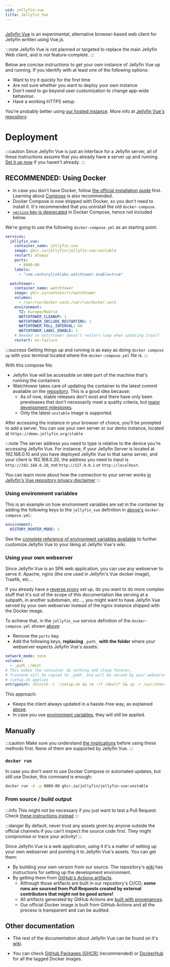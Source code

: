 ```yaml
---
uid: jellyfin-vue
title: Jellyfin Vue
---
```

##

[Jellyfin Vue](https://github.com/jellyfin/jellyfin-vue) is an experimental, alternative browser-based web client for Jellyfin written using Vue.js.

:::note
Jellyfin Vue is not planned or targeted to replace the main Jellyfin Web client, and is not feature-complete.
:::

Below are concise instructions to get your own instance of Jellyfin Vue up and running.
If you identify with at least one of the following options:

* Want to try it quickly for the first time
* Are not sure whether you want to deploy your own instance
* Don't need to go beyond user customization to change app-wide behaviour.
* Have a working HTTPS setup.

You're probably better using [our hosted instance](https://jf-vue.pages.dev).
More info at [Jellyfin Vue's repository](https://github.com/jellyfin/jellyfin-vue).

# Deployment #

:::caution
Since Jellyfin Vue is just an interface for a Jellyfin server, all of these instructions assume that you already have a server up and running.
[Set it up now](../installation/index.mdx) if you haven't already.
:::

## RECOMMENDED: Using Docker ##

* In case you don't have Docker, follow [the official installation guide](https://docs.docker.com/engine/install) first.
Learning about [Compose](https://docs.docker.com/compose) is also recommended.
* Docker Compose is now shipped with Docker, so you don't need to install it. It's recommended that you uninstall
the old `docker-compose`.
* [`version` key is deprecated](https://docs.docker.com/reference/compose-file/version-and-name/#version-top-level-element-obsolete)
in Docker Compose, hence not included below.

We're going to use the following `docker-compose.yml` as an starting point:

```yaml
services:
  jellyfin_vue:
    container_name: jellyfin_vue
    image: ghcr.io/jellyfin/jellyfin-vue:unstable
    restart: always
    ports:
      - 8080:80
    labels:
      - "com.centurylinklabs.watchtower.enable=true"

  watchtower:
    container_name: watchtower
    image: ghcr.io/containrrr/watchtower
    volumes:
      - /var/run/docker.sock:/var/run/docker.sock
    environment:
      TZ: Europe/Madrid
      WATCHTOWER_CLEANUP: 1
      WATCHTOWER_INCLUDE_RESTARTING: 1
      WATCHTOWER_POLL_INTERVAL: 60
      WATCHTOWER_LABEL_ENABLE: 1
    # Needed so watchtower doesn't restart-loop when updating itself
    restart: on-failure
```

<span id="why-updates-needed"></span>

:::success
Getting things up and running is as easy as doing `docker compose up` with your terminal
located where the `docker-compose.yml` file is.
:::

With this compose file:

* Jellyfin Vue will be accessible on `8080` port of the machine that's running the containers
* Watchtower takes care of updating the container to the latest commit available on the [repository](https://github.com/jellyfin/jellyfin-vue).
This is a good idea because:
  * As of now, stable releases don't exist and there have only been prereleases that don't necessarily meet a quality criteria, but
    [major development milestones](https://jellyfin.org/posts/vue-vue3/).
  * Only the latest `unstable` image is supported.

After accessing the instance in your browser of choice, you'll be prompted to add a server. You can use your own server or our demo
instance, located at `https://demo.jellyfin.org/stable`

:::note
The server address you need to type is relative to the device you're accessing Jellyfin Vue. For instance,
if your Jellyfin Server is located at 192.168.0.10 and you have deployed Jellyfin Vue to that same server,
and your client is 192.168.0.20, the address you need to input is `http://192.168.0.10`, not
`http://127.0.0.1` or `http://localhost`.

You can learn more about how the connection to your server works
[in Jellyfin's Vue repository privacy disclaimer](https://github.com/jellyfin/jellyfin-vue#privacy-disclaimer-)
:::

### Using environment variables ###

This is an example on how environment variables are set in the container by adding the
following keys to the `jellyfin_vue` definition in [above's](#recommended-using-docker) `docker-compose.yml`:

```yaml
environment:
  HISTORY_ROUTER_MODE: 1
```

See the [complete reference of environment variables available](https://github.com/jellyfin/jellyfin-vue/wiki/Configuration)
to further customize Jellyfin Vue to your liking at Jellyfin Vue's wiki.

### Using your own webserver ###

Since Jellyfin Vue is an SPA web application, you can use any webserver to serve it:
Apache, nginx (the one used in Jellyfin's Vue docker image), Traefik, etc...

If you already have a [reverse proxy](../networking/index.md) set up, do you want to do more complex stuff
that it's out of the scope of this documentation like serving at a subpath, in another subdomain, etc...,
you might want to have Jellyfin Vue served by your own webserver instead of the nginx instance shipped with
the Docker image.

To achieve that, in the `jellyfin_vue` service definition of the `docker-compose.yml` shown [above](#recommended-using-docker):

* Remove the `ports` key.
* Add the following keys, **replacing** `_path_` **with the folder** where your webserver expects Jellyfin Vue's assets:

```yaml
network_mode: none
volumes:
  - _𝘱𝘢𝘵𝘩_:/dest
# This makes the container do nothing and sleep forever,
# frontend will be copied to _𝘱𝘢𝘵𝘩_ and will be served by your webserver
# /setup.sh applies 
entrypoint: /bin/sh -c '/setup.sh && rm -rf /dest/* && cp -r /usr/share/nginx/html/* /dest && sleep infinity'

```

This approach:

* Keeps the client always updated in a hassle-free way, as explained [above](#recommended-using-docker).
* In case you use [environment variables](#using-environment-variables),
they will still be applied.

## Manually ##

:::caution
Make sure you understand [the implications](#why-updates-needed) before using these methods first.
None of them are supported by Jellyfin Vue.
:::

### `docker run` ###

In case you don't want to use Docker Compose or automated updates, but still use Docker, this command is enough:

```bash
docker run -d -p 8080:80 ghcr.io/jellyfin/jellyfin-vue:unstable
```

### From source / build output ###

:::info
This might not be necessary if you just want to test a Pull Request.
Check [these instructions instead](../testing/web/index.md)
:::

:::danger
By default, never trust any assets given by anyone outside the official channels if you can't inspect the source code first.
They might compromise or trace your activity!
:::

Since Jellyfin Vue is a web application, using it it's a matter of setting up your own webserver
and pointing it to Jellyfin Vue's assets. You can get them:

* By building your own version from our source. The repository's [wiki](https://github.com/jellyfin/jellyfin-vue/wiki)
has instructions for setting up the development environment.
* By getting them from [GitHub's Actions artifacts](https://github.com/jellyfin/jellyfin-vue/actions).
  * Although those artifacts are built in our repository's CI/CD,
  **some runs are sourced from Pull Requests created by external contributors that might not be good actors!**
  * All artifacts generated by GitHub Actions are [built with provenances](https://github.com/jellyfin/jellyfin-vue/attestations).
  * Our official Docker image is built from GitHub Actions and all the process is transparent and can be audited.

## Other documentation ##

* The rest of the documentation about Jellyfin Vue can be found on it's [wiki](https://github.com/jellyfin/jellyfin-vue/wiki).

* You can check [GitHub Packages (GHCR)](https://github.com/jellyfin/jellyfin-vue/pkgs/container/jellyfin-vue) (recommended)
or [DockerHub](https://hub.docker.com/r/jellyfin/jellyfin-vue) for all the tagged Docker images.
